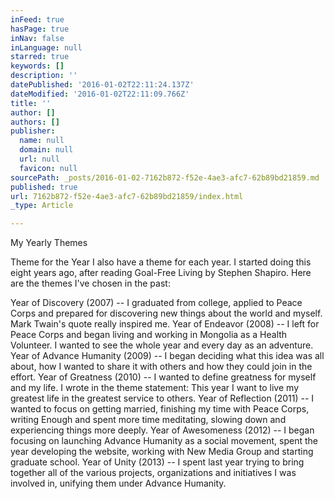 ```yaml
---
inFeed: true
hasPage: true
inNav: false
inLanguage: null
starred: true
keywords: []
description: ''
datePublished: '2016-01-02T22:11:24.137Z'
dateModified: '2016-01-02T22:11:09.766Z'
title: ''
author: []
authors: []
publisher:
  name: null
  domain: null
  url: null
  favicon: null
sourcePath: _posts/2016-01-02-7162b872-f52e-4ae3-afc7-62b89bd21859.md
published: true
url: 7162b872-f52e-4ae3-afc7-62b89bd21859/index.html
_type: Article

---
```

My Yearly Themes

Theme for the Year
I also have a theme for each year. I started doing this eight years ago, after reading Goal-Free Living by Stephen Shapiro.
Here are the themes I've chosen in the past:

Year of Discovery (2007) -- I graduated from college, applied to Peace Corps and prepared for discovering new things about the world and myself. Mark Twain's quote really inspired me.
Year of Endeavor (2008) -- I left for Peace Corps and began living and working in Mongolia as a Health Volunteer. I wanted to see the whole year and every day as an adventure.
Year of Advance Humanity (2009) -- I began deciding what this idea was all about, how I wanted to share it with others and how they could join in the effort.
Year of Greatness (2010) -- I wanted to define greatness for myself and my life. I wrote in the theme statement: This year I want to live my greatest life in the greatest service to others.
Year of Reflection (2011) -- I wanted to focus on getting married, finishing my time with Peace Corps, writing Enough and spent more time meditating, slowing down and experiencing things more deeply.
Year of Awesomeness (2012) -- I began focusing on launching Advance Humanity as a social movement, spent the year developing the website, working with New Media Group and starting graduate school.
Year of Unity (2013) -- I spent last year trying to bring together all of the various projects, organizations and initiatives I was involved in, unifying them under Advance Humanity.